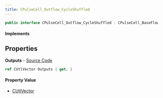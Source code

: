 ```yaml
---
title: CPulseCell_Outflow_CycleShuffled
---
```


```csharp
public interface CPulseCell_Outflow_CycleShuffled : CPulseCell_BaseFlow, CPulseCell_Base, ISchemaClass<CPulseCell_Base>, ISchemaClass<CPulseCell_BaseFlow>, ISchemaClass<CPulseCell_Outflow_CycleShuffled>, ISchemaField, ISchemaClass, INativeHandle
```

#### Implements

## Properties

**Outputs** - [Source Code](https://github.com/swiftly-solution/swiftlys2/blob/main/managed/src/SwiftlyS2.Generated/Schemas/Interfaces/CPulseCell_Outflow_CycleShuffled.cs#L17)

```csharp
ref CUtlVector Outputs { get; }
```

#### Property Value

- [CUtlVector](/docs/api/shared/natives/cutlvector)


